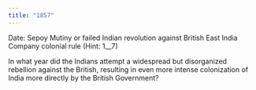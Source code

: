 ```yaml
---
title: "1857"
---
```

Date: Sepoy Mutiny or failed Indian revolution against British East India Company colonial rule (Hint: 1__7)

In what year did the Indians attempt a widespread but disorganized rebellion against the British, resulting in even more intense colonization of India more directly by the British Government?

